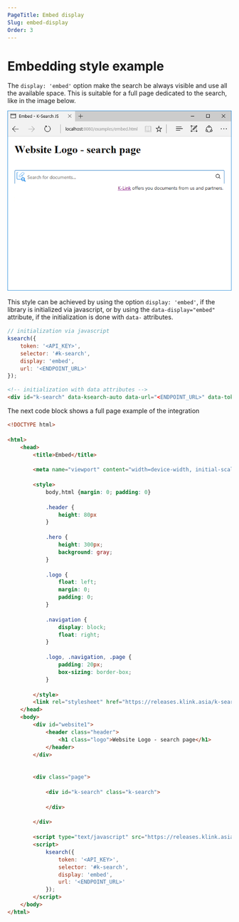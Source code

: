 ```yaml
---
PageTitle: Embed display
Slug: embed-display
Order: 3
---
```


# Embedding style example

The `display: 'embed'` option make the search be always visible and use all the available space.
This is suitable for a full page dedicated to the search, like in the image below.

![](../assets/ksearchjs-embed.PNG)

This style can be achieved by using the option `display: 'embed'`, if the library is initialized 
via javascript, or by using the `data-display="embed"` attribute, if the initialization is done with 
`data-` attributes.

```js
// initialization via javascript
ksearch({
    token: '<API_KEY>',
    selector: '#k-search',
    display: 'embed',
    url: '<ENDPOINT_URL>'
});
```

```html
<!-- initialization with data attributes -->
<div id="k-search" data-ksearch-auto data-url="<ENDPOINT_URL>" data-token="<API_TOKEN>" class="k-search" data-display="embed"></div>
```


The next code block shows a full page example of the integration

```html
<!DOCTYPE html>

<html>
    <head>
        <title>Embed</title>

        <meta name="viewport" content="width=device-width, initial-scale=1">

        <style>
            body,html {margin: 0; padding: 0}

            .header {
                height: 80px
            }

            .hero {
                height: 300px;
                background: gray;
            }

            .logo {
                float: left;
                margin: 0;
                padding: 0;
            }

            .navigation {
                display: block;
                float: right;
            }

            .logo, .navigation, .page {
                padding: 20px;
                box-sizing: border-box;
            }

        </style>
        <link rel="stylesheet" href="https://releases.klink.asia/k-search-js/0.2.2/k-search.min.css" />
    </head>
    <body>
        <div id="website1">            
            <header class="header">
                <h1 class="logo">Website Logo - search page</h1>
            </header>
        </div>


        <div class="page">

            <div id="k-search" class="k-search">

            </div>

        </div>

        <script type="text/javascript" src="https://releases.klink.asia/k-search-js/0.2.2/k-search.min.js"></script>
        <script>
            ksearch({
                token: '<API_KEY>',
                selector: '#k-search',
                display: 'embed',
                url: '<ENDPOINT_URL>'
            });
        </script>
    </body>
</html>
```








